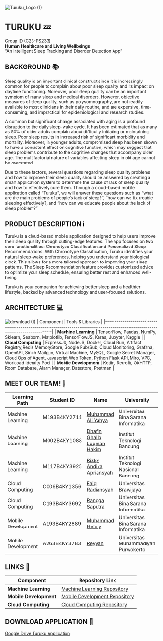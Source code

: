 ![Turuku_Logo (1)](https://github.com/user-attachments/assets/d85e52f8-af2f-4b2a-ad53-fcec0b7a5008)

# TURUKU 💤
Group ID (C23-PS233) </br>
**Human Healthcare and Living Wellbeings** </br>
“An Intelligent Sleep Tracking and Disorder Detection App”


## BACKGROUND 📚
Sleep quality is an important clinical construct since it is increasingly common for people to complain about poor sleep quality and its impact on daytime functioning. Moreover, poor sleep quality can be an important symptom of many sleep and medical disorders. However, objective measures of sleep quality, such as polysomnography, are not readily available to most clinicians in their daily routine, and are expensive, time-consuming, and impractical for epidemiological and research studies. 

A common but significant change associated with aging is a profound disruption to the daily sleep-wake cycle. It has been estimated that as many as 50% of older adults complain about difficulty initiating or maintaining sleep. Poor sleep results in increased risk of significant morbidity and mortality. Moreover, in younger adults, compromised sleep has been shown to have a consistent effect on cognitive function, which may suggest that sleep problems contribute to the cognitive changes that accompany older age. The multifactorial nature of variables affecting sleep in old age cannot be overstated.

Due to these factors, several questions regarding sleep quality problems and how to improve their sleep quality should be answered by creating a smart application system to determine the cause of lack of sleep quality and how to effectively cure them. Through a cloud-based mobile application called “Turuku”, we will answer these questions such as “what are the main problems of people’s lack of sleep?”, “how can we fix trouble sleeping effectively?, and  “how can we educate people about the lack of sleep problem?”

## PRODUCT DESCRIPTION ℹ️
Turuku is a cloud-based mobile application designed to help users improve their sleep quality through cutting-edge features. The app focuses on two core functionalities: Chronotype Classification and Personalized Sleep Recommendations. With Chronotype Classification, Turuku identifies your natural sleep-wake preferences, helping you understand your biological clock. This allows for a more tailored approach to improving your sleep patterns. The Sleep Recommendation feature provides customized advice to optimize your sleep schedule, ensuring better rest and enhanced well-being.

Turuku is your companion for achieving better sleep and a healthier lifestyle, backed by advanced technology and user-focused solutions.

## ARCHITECTURE 💻
![download (1)](https://github.com/user-attachments/assets/2eb232e2-2c5a-4784-bb7b-384d44aa2b68)
| Component           | Tools & Libraries                                                                                          |
|---------------------|-----------------------------------------------------------------------------------------------------------|
| **Machine Learning** | TensorFlow, Pandas, NumPy, Sklearn, Seaborn, Matplotlib, TensorFlowJS, Keras, Jupyter, Kaggle                                    |
| **Cloud Computing**  | ExpressJS, NodeJS, Docker, Cloud Run, Artifact Registry,Redis MemoryStore, Google Pub/Sub, Cloud Monitoring, Grafana, OpenAPI, Sinch Mailgun, Virtual Machine, MySQL, Google Secret Manager, Cloud Ops of Agent, Javascript Web Token, Python Flask API, Miro, VPC, Workload Identity Pool |
| **Mobile Development** | Kotlin, Retrofit, OkHTTP, Room Database, Alarm Manager, Datastore, Postman                                       |



## MEET OUR TEAM! 🤵
| Learning Path      | Student ID   | Name                                                 | University                                          |
| ------------------ | ------------ | ---------------------------------------------------- | --------------------------------------------------- |
| Machine Learning   | M193B4KY2711 | [Muhammad Ali Yahya](https://github.com/Muhammad-Ali-Yahya)    | Universitas Bina Sarana Informatika                               |
| Machine Learning   | M002B4KY1088 | [Dhafin Ghalib Luqman Hakim](https://github.com/DhafinGhalibLH)      | Institut Teknologi Bandung                                |
| Machine Learning   | M117B4KY3925 | [Rizky Andika Apriansyah](https://github.com/Milkiiy)      | Institut Teknologi Nasional Bandung                             |
| Cloud Computing    | C006B4KY1356 | [Faiq Radiansyah](https://github.com/Toru45)      | Universitas Brawijaya                        |
| Cloud Computing    | C193B4KY3692 | [Rangga Saputra](https://github.com/I4MRangga)           | Universitas Bina Sarana Informatika |
| Mobile Development | A193B4KY2889 | [Muhammad Helmy](https://github.com/muhhlmy])            | Universitas Bina Sarana Informatika                        |
| Mobile Development | A263B4KY3783 | [Reyyan](https://github.com/Rabsxd) | Universitas Muhammadiyah Purwokerto                 |

## LINKS 🔗
| Component           | Repository Link                                                                                      |
|---------------------|----------------------------------------------------------------------------------------------------|
| **Machine Learning** | [Machine Learning Repository](https://github.com/Turuku-Bangkit-Capstone-Project/Machine-Learning) |
| **Mobile Development** | [Mobile Development Repository](https://github.com/Turuku-Bangkit-Capstone-Project/Mobile-Development) |
| **Cloud Computing** | [Cloud Computing Repository](https://github.com/Turuku-Bangkit-Capstone-Project/Cloud-Computing-BANGKIT) |

## DOWNLOAD APPLICATION 📩
[Google Drive Turuku Application](https://drive.usercontent.google.com/download?id=1NS6509Z8ymHDlM5yJWb-R4AXoWJiykCL&export=download&authuser=0)
